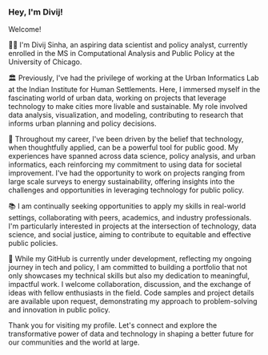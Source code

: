 ### Hey, I'm Divij!

Welcome!

👨‍💻 I'm Divij Sinha, an aspiring data scientist and policy analyst, currently enrolled in the MS in Computational Analysis and Public Policy at the University of Chicago. 

🏛 Previously, I've had the privilege of working at the Urban Informatics Lab at the Indian Institute for Human Settlements. Here, I immersed myself in the fascinating world of urban data, working on projects that leverage technology to make cities more livable and sustainable. My role involved data analysis, visualization, and modeling, contributing to research that informs urban planning and policy decisions.

🌟 Throughout my career, I've been driven by the belief that technology, when thoughtfully applied, can be a powerful tool for public good. My experiences have spanned across data science, policy analysis, and urban informatics, each reinforcing my commitment to using data for societal improvement. I've had the opportunity to work on projects ranging from large scale surveys to energy sustainability, offering insights into the challenges and opportunities in leveraging technology for public policy.

📚 I am continually seeking opportunities to apply my skills in real-world settings, collaborating with peers, academics, and industry professionals. I'm particularly interested in projects at the intersection of technology, data science, and social justice, aiming to contribute to equitable and effective public policies.

🌱 While my GitHub is currently under development, reflecting my ongoing journey in tech and policy, I am committed to building a portfolio that not only showcases my technical skills but also my dedication to meaningful, impactful work. I welcome collaboration, discussion, and the exchange of ideas with fellow enthusiasts in the field. Code samples and project details are available upon request, demonstrating my approach to problem-solving and innovation in public policy.

Thank you for visiting my profile. Let's connect and explore the transformative power of data and technology in shaping a better future for our communities and the world at large.
